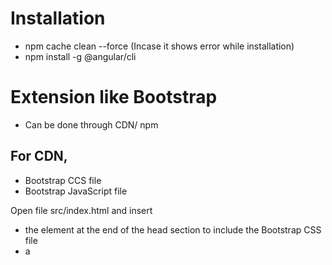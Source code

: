 # Installation
* npm cache clean --force (Incase it shows error while installation)
* npm install -g @angular/cli
# Extension like Bootstrap
* Can be done through CDN/ npm
## For CDN,
* Bootstrap CCS file
* Bootstrap JavaScript file

Open file src/index.html and insert
* the <link> element at the end of the head section to include the Bootstrap CSS file
* a <script> element to include jQuery at the bottom of the body section
* a <script> element to include the Bootstrap JavaScript file at the bottom of the body section

## For NPM,
* npm install bootstrap
* Add the file paths to the styles and scripts array in file .angular-cli.json
```
"styles": [
    "styles.css",
    "../node_modules/bootstrap/dist/css/bootstrap.min.css"
  ],
  "scripts": [
    "../node_modules/jquery/dist/jquery.min.js",
    "../node_modules/bootstrap/dist/js/bootstrap.min.js"
  ],
  ```
[using NGX-bootstrap](https://www.techiediaries.com/angular-bootstrap-ui/)
# Creating a new Application
ng new myApptest21 --routing=true --style=css -s -t --skipInstall=true --dryRun = true
[--style=css]
[--skipTests=true]
[--verbose=true]
[--minimal=true]
# Serving the Application
ng serve -o --port=200 --aot=true
# Style Guides
# Angular Communication
* RXJS is a js Library for reative programming with observables
* HttpClient Methods Returns observables
* Lots of RXJS operators are available to work with observables. And also return Observables.
* Steps To Start:
* Import and add HttpClientModule from @angular/common/http'

* 201 created: post
* 200 ok: Read
* 204 No Content: update, Delete

# Multiple Projects
[1. Working with multiple projects](https://medium.com/disney-streaming/combining-multiple-angular-applications-into-a-single-one-e87d530d6527)
| [2. Adding multiple Projects in same work space](https://www.techiediaries.com/angular-workspace/)
# Angular Testing 
[1](https://codecraft.tv/courses/angular/unit-testing/asynchronous/)
# Adding John Papa's Hacks



# Angular
[Angular Extension for visual Studio](https://i.ibb.co/vdrXL3q/Angular-Extensions.jpg)

